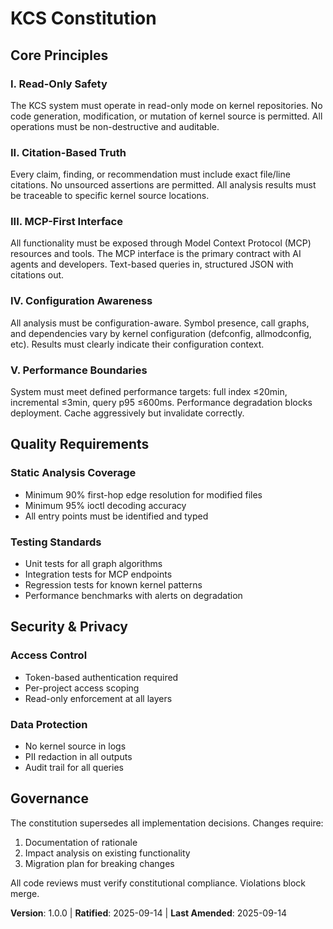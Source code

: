 # KCS Constitution

## Core Principles

### I. Read-Only Safety
The KCS system must operate in read-only mode on kernel repositories. No code generation, modification, or mutation of kernel source is permitted. All operations must be non-destructive and auditable.

### II. Citation-Based Truth
Every claim, finding, or recommendation must include exact file/line citations. No unsourced assertions are permitted. All analysis results must be traceable to specific kernel source locations.

### III. MCP-First Interface
All functionality must be exposed through Model Context Protocol (MCP) resources and tools. The MCP interface is the primary contract with AI agents and developers. Text-based queries in, structured JSON with citations out.

### IV. Configuration Awareness
All analysis must be configuration-aware. Symbol presence, call graphs, and dependencies vary by kernel configuration (defconfig, allmodconfig, etc). Results must clearly indicate their configuration context.

### V. Performance Boundaries
System must meet defined performance targets: full index ≤20min, incremental ≤3min, query p95 ≤600ms. Performance degradation blocks deployment. Cache aggressively but invalidate correctly.

## Quality Requirements

### Static Analysis Coverage
- Minimum 90% first-hop edge resolution for modified files
- Minimum 95% ioctl decoding accuracy
- All entry points must be identified and typed

### Testing Standards
- Unit tests for all graph algorithms
- Integration tests for MCP endpoints
- Regression tests for known kernel patterns
- Performance benchmarks with alerts on degradation

## Security & Privacy

### Access Control
- Token-based authentication required
- Per-project access scoping
- Read-only enforcement at all layers

### Data Protection
- No kernel source in logs
- PII redaction in all outputs
- Audit trail for all queries

## Governance

The constitution supersedes all implementation decisions. Changes require:
1. Documentation of rationale
2. Impact analysis on existing functionality
3. Migration plan for breaking changes

All code reviews must verify constitutional compliance. Violations block merge.

**Version**: 1.0.0 | **Ratified**: 2025-09-14 | **Last Amended**: 2025-09-14
